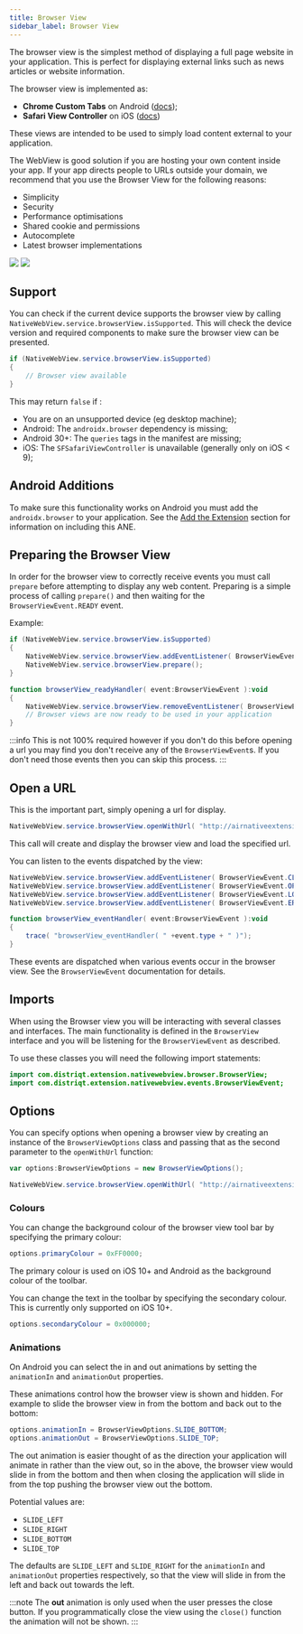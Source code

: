 ```yaml
---
title: Browser View
sidebar_label: Browser View
---
```


The browser view is the simplest method of displaying a full page website in your application.
This is perfect for displaying external links such as news articles or website information.

The browser view is implemented as:

- **Chrome Custom Tabs** on Android ([docs](https://developer.chrome.com/multidevice/android/customtabs));
- **Safari View Controller** on iOS ([docs](https://developer.apple.com/reference/safariservices/sfsafariviewcontroller))

These views are intended to be used to simply load content external to your application.


The WebView is good solution if you are hosting your own content inside your app. 
If your app directs people to URLs outside your domain, we recommend that you use 
the Browser View for the following reasons:
 
- Simplicity
- Security
- Performance optimisations
- Shared cookie and permissions
- Autocomplete
- Latest browser implementations


![](images/nativewebview_android_browserview.gif)
![](images/nativewebview_ios_browserview.gif)



## Support 

You can check if the current device supports the browser view by calling `NativeWebView.service.browserView.isSupported`. This will check the device version and required components to make sure the browser view can be presented.

```actionscript
if (NativeWebView.service.browserView.isSupported)
{
	// Browser view available
}
```

This may return `false` if :
- You are on an unsupported device (eg desktop machine);
- Android: The `androidx.browser` dependency is missing;
- Android 30+: The `queries` tags in the manifest are missing;
- iOS: The `SFSafariViewController` is unavailable (generally only on iOS < 9);


## Android Additions

To make sure this functionality works on Android you must add the `androidx.browser` to your application. See the [Add the Extension](add-the-extension.mdx) section for information on including this ANE.



## Preparing the Browser View

In order for the browser view to correctly receive events you must call `prepare` before attempting to display any web content. Preparing is a simple process of calling `prepare()` and then waiting for the `BrowserViewEvent.READY` event. 


Example:

```actionscript
if (NativeWebView.service.browserView.isSupported)
{
	NativeWebView.service.browserView.addEventListener( BrowserViewEvent.READY, browserView_readyHandler );
	NativeWebView.service.browserView.prepare();
}

function browserView_readyHandler( event:BrowserViewEvent ):void
{
	NativeWebView.service.browserView.removeEventListener( BrowserViewEvent.READY, browserView_readyHandler );
	// Browser views are now ready to be used in your application
}
```

:::info 
This is not 100% required however if you don't do this before opening a url you may 
find you don't receive any of the `BrowserViewEvent`s. If you don't need those 
events then you can skip this process.
:::



## Open a URL

This is the important part, simply opening a url for display.

```actionscript
NativeWebView.service.browserView.openWithUrl( "http://airnativeextensions.com" );
```

This call will create and display the browser view and load the specified url.

You can listen to the events dispatched by the view:

```actionscript
NativeWebView.service.browserView.addEventListener( BrowserViewEvent.CLOSED, browserView_eventHandler );
NativeWebView.service.browserView.addEventListener( BrowserViewEvent.OPENED, browserView_eventHandler );
NativeWebView.service.browserView.addEventListener( BrowserViewEvent.LOADED, browserView_eventHandler );
NativeWebView.service.browserView.addEventListener( BrowserViewEvent.ERROR, browserView_eventHandler );

function browserView_eventHandler( event:BrowserViewEvent ):void
{
	trace( "browserView_eventHandler( " +event.type + " )");
}
```

These events are dispatched when various events occur in the browser view. See the `BrowserViewEvent` 
documentation for details.



## Imports

When using the Browser view you will be interacting with several classes and interfaces. 
The main functionality is defined in the `BrowserView` interface and you will be listening 
for the `BrowserViewEvent` as described.

To use these classes you will need the following import statements:

```actionscript
import com.distriqt.extension.nativewebview.browser.BrowserView;
import com.distriqt.extension.nativewebview.events.BrowserViewEvent;
```



## Options 

You can specify options when opening a browser view by creating an instance of the `BrowserViewOptions` class and passing that as the second parameter to the `openWithUrl` function:

```actionscript
var options:BrowserViewOptions = new BrowserViewOptions();

NativeWebView.service.browserView.openWithUrl( "http://airnativeextensions.com", options );
```


### Colours

You can change the background colour of the browser view tool bar by specifying the primary colour:

```actionscript
options.primaryColour = 0xFF0000;
```

The primary colour is used on iOS 10+ and Android as the background colour of the toolbar.


You can change the text in the toolbar by specifying the secondary colour. This is currently only supported on iOS 10+.

```actionscript
options.secondaryColour = 0x000000;
```



### Animations

On Android you can select the in and out animations by setting the `animationIn` and `animationOut` properties.

These animations control how the browser view is shown and hidden. For example to slide the browser view in from the bottom and back out to the bottom:

```actionscript
options.animationIn = BrowserViewOptions.SLIDE_BOTTOM;
options.animationOut = BrowserViewOptions.SLIDE_TOP;
```

The out animation is easier thought of as the direction your application will animate in rather than the view out, so in the above, the browser view would slide in from the bottom and then when closing the application will slide in from the top pushing the browser view out the bottom.


Potential values are:

- `SLIDE_LEFT`
- `SLIDE_RIGHT`
- `SLIDE_BOTTOM`
- `SLIDE_TOP`

The defaults are `SLIDE_LEFT` and `SLIDE_RIGHT` for the `animationIn` and `animationOut` properties respectively, so that the view will slide in from the left and back out towards the left.

:::note
The **out** animation is only used when the user presses the close button. If you programmatically close the view using the `close()` function the animation will not be shown.
:::


